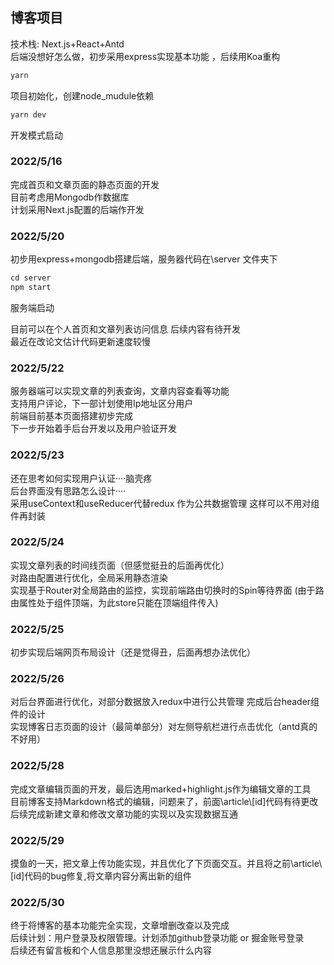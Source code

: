 
## 博客项目
技术栈: Next.js+React+Antd <br/>
后端没想好怎么做，初步采用express实现基本功能 ，后续用Koa重构


```javascript
yarn
```
项目初始化，创建node_mudule依赖
```javascript
yarn dev
```
开发模式启动

### 2022/5/16 
完成首页和文章页面的静态页面的开发<br/>
目前考虑用Mongodb作数据库<br/>
计划采用Next.js配置的后端作开发<br/>


### 2022/5/20
初步用express+mongodb搭建后端，服务器代码在\server 文件夹下

```javascript
cd server
npm start
```
服务端启动<br/>

目前可以在个人首页和文章列表访问信息 后续内容有待开发<br/>
最近在改论文估计代码更新速度较慢<br/>

### 2022/5/22
服务器端可以实现文章的列表查询，文章内容查看等功能<br/>
支持用户评论，下一部计划使用Ip地址区分用户<br/>
前端目前基本页面搭建初步完成<br/>
下一步开始着手后台开发以及用户验证开发<br/>

### 2022/5/23
还在思考如何实现用户认证····脑壳疼<br/>
后台界面没有思路怎么设计····<br/>
采用useContext和useReducer代替redux 作为公共数据管理 这样可以不用对组件再封装<br/>

### 2022/5/24
实现文章列表的时间线页面（但感觉挺丑的后面再优化）<br/>
对路由配置进行优化，全局采用静态渲染 <br/>
实现基于Router对全局路由的监控，实现前端路由切换时的Spin等待界面 (由于路由属性处于组件顶端，为此store只能在顶端组件传入)<br/>

### 2022/5/25
初步实现后端网页布局设计（还是觉得丑，后面再想办法优化）<br/>

### 2022/5/26
对后台界面进行优化，对部分数据放入redux中进行公共管理 完成后台header组件的设计<br/>
实现博客日志页面的设计（最简单部分）对左侧导航栏进行点击优化（antd真的不好用）<br/>

### 2022/5/28
完成文章编辑页面的开发，最后选用marked+highlight.js作为编辑文章的工具<br/>
目前博客支持Markdown格式的编辑，问题来了，前面\article\\[id]代码有待更改<br/>
后续完成新建文章和修改文章功能的实现以及实现数据互通<br/>

### 2022/5/29
摸鱼的一天，把文章上传功能实现，并且优化了下页面交互。并且将之前\article\\[id]代码的bug修复,将文章内容分离出新的组件<br/>

### 2022/5/30
终于将博客的基本功能完全实现，文章增删改查以及完成<br/>
后续计划：用户登录及权限管理。计划添加github登录功能 or 掘金账号登录<br/>
后续还有留言板和个人信息那里没想还展示什么内容<br/>